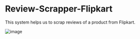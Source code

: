 # Review-Scrapper-Flipkart

This system helps us to scrap reviews of a product from Flipkart.

![image](https://user-images.githubusercontent.com/59334180/174139239-d3578f75-57d0-4bb4-913a-b9dd1f34b768.png)
